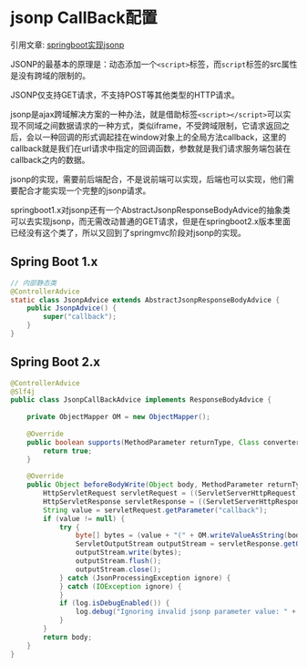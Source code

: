 #  jsonp CallBack配置

引用文章: <a href="https://blog.csdn.net/feinifi/article/details/116228582">springboot实现jsonp</a>

JSONP的最基本的原理是：动态添加一个`<script>`标签，而`script`标签的src属性是没有跨域的限制的。

JSONP仅支持GET请求，不支持POST等其他类型的HTTP请求。

jsonp是ajax跨域解决方案的一种办法，就是借助标签`<script></script>`可以实现不同域之间数据请求的一种方式，类似iframe，不受跨域限制，它请求返回之后，会以一种回调的形式调起挂在window对象上的全局方法callback，这里的callback就是我们在url请求中指定的回调函数，参数就是我们请求服务端包装在callback之内的数据。

jsonp的实现，需要前后端配合，不是说前端可以实现，后端也可以实现，他们需要配合才能实现一个完整的jsonp请求。

springboot1.x对jsonp还有一个AbstractJsonpResponseBodyAdvice的抽象类可以去实现jsonp，而无需改动普通的GET请求，但是在springboot2.x版本里面已经没有这个类了，所以又回到了springmvc阶段对jsonp的实现。

## Spring Boot 1.x

```java
// 内部静态类
@ControllerAdvice
static class JsonpAdvice extends AbstractJsonpResponseBodyAdvice {
    public JsonpAdvice() {
        super("callback");
    }
}
```

## Spring Boot 2.x

```java
@ControllerAdvice
@Slf4j
public class JsonpCallBackAdvice implements ResponseBodyAdvice {
    
    private ObjectMapper OM = new ObjectMapper();
    
    @Override
    public boolean supports(MethodParameter returnType, Class converterType) {
        return true;
    }
    
    @Override
    public Object beforeBodyWrite(Object body, MethodParameter returnType, MediaType selectedContentType, Class selectedConverterType, ServerHttpRequest request, ServerHttpResponse response) {
        HttpServletRequest servletRequest = ((ServletServerHttpRequest) request).getServletRequest();
        HttpServletResponse servletResponse = ((ServletServerHttpResponse) response).getServletResponse();
        String value = servletRequest.getParameter("callback");
        if (value != null) {
            try {
                byte[] bytes = (value + "(" + OM.writeValueAsString(body) + ")").getBytes();
                ServletOutputStream outputStream = servletResponse.getOutputStream();
                outputStream.write(bytes); 
                outputStream.flush();
                outputStream.close();
            } catch (JsonProcessingException ignore) {
            } catch (IOException ignore) {
            }
            if (log.isDebugEnabled()) {
                log.debug("Ignoring invalid jsonp parameter value: " + value);
            }
        }
        return body;
    }
}
```
